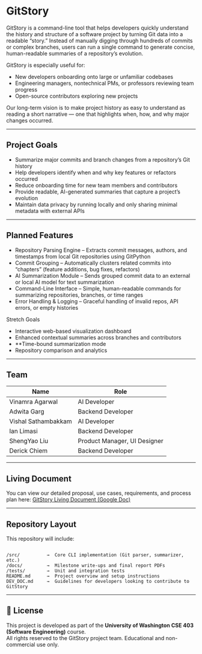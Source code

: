 # GitStory

GitStory is a command-line tool that helps developers quickly understand the history and structure of a software project by turning Git data into a readable “story.” Instead of manually digging through hundreds of commits or complex branches, users can run a single command to generate concise, human-readable summaries of a repository’s evolution.

GitStory is especially useful for:
- New developers onboarding onto large or unfamiliar codebases  
- Engineering managers, nontechnical PMs, or professors reviewing team progress  
- Open-source contributors exploring new projects  

Our long-term vision is to make project history as easy to understand as reading a short narrative — one that highlights when, how, and why major changes occurred.

---

## Project Goals

- Summarize major commits and branch changes from a repository’s Git history  
- Help developers identify when and why key features or refactors occurred  
- Reduce onboarding time for new team members and contributors  
- Provide readable, AI-generated summaries that capture a project’s evolution  
- Maintain data privacy by running locally and only sharing minimal metadata with external APIs  

---

## Planned Features

- Repository Parsing Engine – Extracts commit messages, authors, and timestamps from local Git repositories using GitPython  
- Commit Grouping – Automatically clusters related commits into “chapters” (feature additions, bug fixes, refactors)  
- AI Summarization Module – Sends grouped commit data to an external or local AI model for text summarization  
- Command-Line Interface – Simple, human-readable commands for summarizing repositories, branches, or time ranges  
- Error Handling & Logging – Graceful handling of invalid repos, API errors, or empty histories  

Stretch Goals
- Interactive web-based visualization dashboard  
- Enhanced contextual summaries across branches and contributors  
- **Time-bound summarization mode 
- Repository comparison and analytics  

---

## Team

| Name | Role |
|------|------|
| Vinamra Agarwal | AI Developer |
| Adwita Garg | Backend Developer |
| Vishal Sathambakkam | AI Developer |
| Ian Limasi | Backend Developer |
| ShengYao Liu | Product Manager, UI Designer |
| Derick Chiem | Backend Developer |

---

## Living Document

You can view our detailed proposal, use cases, requirements, and process plan here: [GitStory Living Document (Google Doc)](https://docs.google.com/document/d/1lqRVpxWHBmymRPX7l9FnYYCD0okzg7u-qnDOIQPh01U/edit?usp=sharing)

---

## Repository Layout

This repository will include:
```

/src/          →  Core CLI implementation (Git parser, summarizer, etc.)
/docs/         →  Milestone write-ups and final report PDFs
/tests/        →  Unit and integration tests
README.md      →  Project overview and setup instructions
DEV_DOC.md     →  Guidelines for developers looking to contribute to GitStory

```

---

## 📄 License

This project is developed as part of the **University of Washington CSE 403 (Software Engineering)** course.  
All rights reserved to the GitStory project team. Educational and non-commercial use only.
